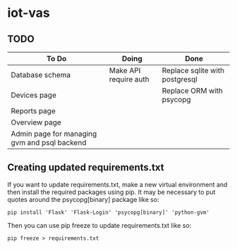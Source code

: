 # iot-vas

## TODO

|To Do|Doing|Done|
|-|-|-|
|Database schema                             |Make API require auth|Replace sqlite with postgresql|
|Devices page                                |                     |Replace ORM with psycopg      |
|Reports page                                |                     |                              |
|Overview page                               |                     |                              |
|Admin page for managing gvm and psql backend|                     |                              |

## Creating updated requirements.txt

If you want to update requirements.txt, make a new virtual environment and then install the required packages using pip. It may be necessary to put quotes around the psycopg[binary] package like so:

```shell
pip install 'Flask' 'Flask-Login' 'psycopg[binary]' 'python-gvm'
```

Then you can use pip freeze to update requirements.txt like so:

```shell
pip freeze > requirements.txt
```
